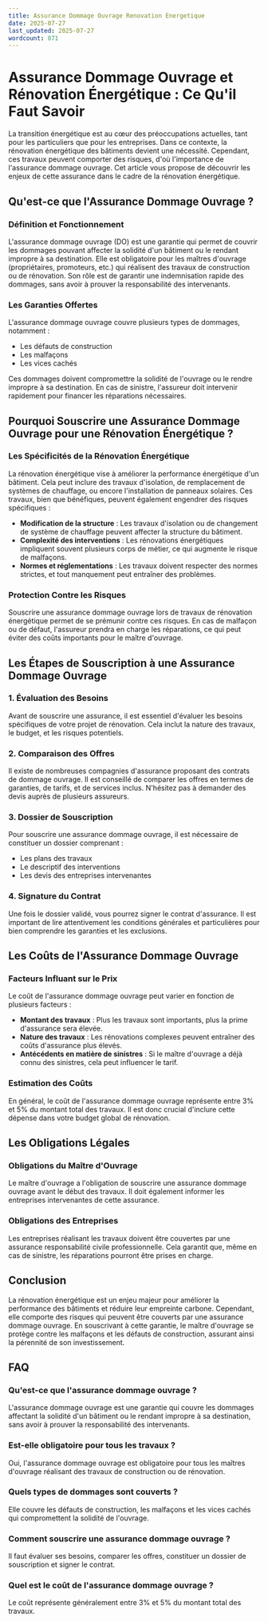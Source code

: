 ```yaml
---
title: Assurance Dommage Ouvrage Renovation Energetique
date: 2025-07-27
last_updated: 2025-07-27
wordcount: 871
---
```


# Assurance Dommage Ouvrage et Rénovation Énergétique : Ce Qu'il Faut Savoir

La transition énergétique est au cœur des préoccupations actuelles, tant pour les particuliers que pour les entreprises. Dans ce contexte, la rénovation énergétique des bâtiments devient une nécessité. Cependant, ces travaux peuvent comporter des risques, d'où l'importance de l'assurance dommage ouvrage. Cet article vous propose de découvrir les enjeux de cette assurance dans le cadre de la rénovation énergétique.

## Qu'est-ce que l'Assurance Dommage Ouvrage ?

### Définition et Fonctionnement

L'assurance dommage ouvrage (DO) est une garantie qui permet de couvrir les dommages pouvant affecter la solidité d'un bâtiment ou le rendant impropre à sa destination. Elle est obligatoire pour les maîtres d'ouvrage (propriétaires, promoteurs, etc.) qui réalisent des travaux de construction ou de rénovation. Son rôle est de garantir une indemnisation rapide des dommages, sans avoir à prouver la responsabilité des intervenants.

### Les Garanties Offertes

L'assurance dommage ouvrage couvre plusieurs types de dommages, notamment :

- Les défauts de construction
- Les malfaçons
- Les vices cachés

Ces dommages doivent compromettre la solidité de l'ouvrage ou le rendre impropre à sa destination. En cas de sinistre, l'assureur doit intervenir rapidement pour financer les réparations nécessaires.

## Pourquoi Souscrire une Assurance Dommage Ouvrage pour une Rénovation Énergétique ?

### Les Spécificités de la Rénovation Énergétique

La rénovation énergétique vise à améliorer la performance énergétique d'un bâtiment. Cela peut inclure des travaux d'isolation, de remplacement de systèmes de chauffage, ou encore l'installation de panneaux solaires. Ces travaux, bien que bénéfiques, peuvent également engendrer des risques spécifiques :

- **Modification de la structure** : Les travaux d'isolation ou de changement de système de chauffage peuvent affecter la structure du bâtiment.
- **Complexité des interventions** : Les rénovations énergétiques impliquent souvent plusieurs corps de métier, ce qui augmente le risque de malfaçons.
- **Normes et réglementations** : Les travaux doivent respecter des normes strictes, et tout manquement peut entraîner des problèmes.

### Protection Contre les Risques

Souscrire une assurance dommage ouvrage lors de travaux de rénovation énergétique permet de se prémunir contre ces risques. En cas de malfaçon ou de défaut, l'assureur prendra en charge les réparations, ce qui peut éviter des coûts importants pour le maître d'ouvrage.

## Les Étapes de Souscription à une Assurance Dommage Ouvrage

### 1. Évaluation des Besoins

Avant de souscrire une assurance, il est essentiel d'évaluer les besoins spécifiques de votre projet de rénovation. Cela inclut la nature des travaux, le budget, et les risques potentiels.

### 2. Comparaison des Offres

Il existe de nombreuses compagnies d'assurance proposant des contrats de dommage ouvrage. Il est conseillé de comparer les offres en termes de garanties, de tarifs, et de services inclus. N'hésitez pas à demander des devis auprès de plusieurs assureurs.

### 3. Dossier de Souscription

Pour souscrire une assurance dommage ouvrage, il est nécessaire de constituer un dossier comprenant :

- Les plans des travaux
- Le descriptif des interventions
- Les devis des entreprises intervenantes

### 4. Signature du Contrat

Une fois le dossier validé, vous pourrez signer le contrat d'assurance. Il est important de lire attentivement les conditions générales et particulières pour bien comprendre les garanties et les exclusions.

## Les Coûts de l'Assurance Dommage Ouvrage

### Facteurs Influant sur le Prix

Le coût de l'assurance dommage ouvrage peut varier en fonction de plusieurs facteurs :

- **Montant des travaux** : Plus les travaux sont importants, plus la prime d'assurance sera élevée.
- **Nature des travaux** : Les rénovations complexes peuvent entraîner des coûts d'assurance plus élevés.
- **Antécédents en matière de sinistres** : Si le maître d'ouvrage a déjà connu des sinistres, cela peut influencer le tarif.

### Estimation des Coûts

En général, le coût de l'assurance dommage ouvrage représente entre 3% et 5% du montant total des travaux. Il est donc crucial d'inclure cette dépense dans votre budget global de rénovation.

## Les Obligations Légales

### Obligations du Maître d'Ouvrage

Le maître d'ouvrage a l'obligation de souscrire une assurance dommage ouvrage avant le début des travaux. Il doit également informer les entreprises intervenantes de cette assurance.

### Obligations des Entreprises

Les entreprises réalisant les travaux doivent être couvertes par une assurance responsabilité civile professionnelle. Cela garantit que, même en cas de sinistre, les réparations pourront être prises en charge.

## Conclusion

La rénovation énergétique est un enjeu majeur pour améliorer la performance des bâtiments et réduire leur empreinte carbone. Cependant, elle comporte des risques qui peuvent être couverts par une assurance dommage ouvrage. En souscrivant à cette garantie, le maître d'ouvrage se protège contre les malfaçons et les défauts de construction, assurant ainsi la pérennité de son investissement. 

## FAQ

### Qu'est-ce que l'assurance dommage ouvrage ?

L'assurance dommage ouvrage est une garantie qui couvre les dommages affectant la solidité d'un bâtiment ou le rendant impropre à sa destination, sans avoir à prouver la responsabilité des intervenants.

### Est-elle obligatoire pour tous les travaux ?

Oui, l'assurance dommage ouvrage est obligatoire pour tous les maîtres d'ouvrage réalisant des travaux de construction ou de rénovation.

### Quels types de dommages sont couverts ?

Elle couvre les défauts de construction, les malfaçons et les vices cachés qui compromettent la solidité de l'ouvrage.

### Comment souscrire une assurance dommage ouvrage ?

Il faut évaluer ses besoins, comparer les offres, constituer un dossier de souscription et signer le contrat.

### Quel est le coût de l'assurance dommage ouvrage ?

Le coût représente généralement entre 3% et 5% du montant total des travaux.